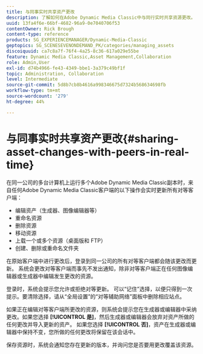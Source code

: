 ```yaml
---
title: 与同事实时共享资产更改
description: 了解如何在Adobe Dynamic Media Classic中与同行实时共享资源更改。
uuid: 13fa4f6e-66bf-4682-96a9-0e7040706f53
contentOwner: Rick Brough
content-type: reference
products: SG_EXPERIENCEMANAGER/Dynamic-Media-Classic
geptopics: SG_SCENESEVENONDEMAND_PK/categories/managing_assets
discoiquuid: ca7c8a7f-76f4-4a25-8c36-617a029e55be
feature: Dynamic Media Classic,Asset Management,Collaboration
role: Admin,User
exl-id: d74b4966-fe43-4349-bbe1-3a379c49bf1f
topic: Administration, Collaboration
level: Intermediate
source-git-commit: 5d8b7cb8b4616a998346675d7324b568634698fb
workflow-type: tm+mt
source-wordcount: '279'
ht-degree: 44%

---
```


# 与同事实时共享资产更改{#sharing-asset-changes-with-peers-in-real-time}

在同一公司的多台计算机上运行多个Adobe Dynamic Media Classic副本时，来自任何Adobe Dynamic Media Classic客户端的以下操作会实时更新所有对等客户端：

* 编辑资产（生成器、图像编辑器等）
* 重命名资源
* 删除资源
* 移动资源
* 上载一个或多个资源（桌面版和 FTP）
* 创建、删除或重命名文件夹

在原始客户端中进行更改后，登录到同一公司的所有对等客户端都会随该更改而更新。 系统会更改对等客户端而事先不发出通知，除非对等客户端正在任何图像编辑器或生成器中编辑发生更改的资源。

登录时，系统会提示您允许或拒绝对等更新。 可以“记住”选择，以便只得到一次提示。要清除选择，请从“全局设置”的“对等辅助网络”面板中删除相应站点。

如果正在编辑对等客户端所更改的资源，则系统会提示您在生成器或编辑器中采纳更改。如果您选择 **[!UICONTROL 是]**，然后生成器或编辑器会放弃对资产所做的任何更改并导入更新的资产。 如果您选择 **[!UICONTROL 否]**，资产在生成器或编辑器中保持不变，您所做的任何更改将保留在该会话中。

保存资源时，系统会通知您存在更新的版本，并询问您是否要用更改覆盖该资源。
